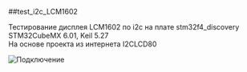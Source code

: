 ﻿##test_i2c_LCM1602

Тестирование дисплея LCM1602 по i2c на плате stm32f4_discovery 
STM32CubeMX 6.01, Keil 5.27  
На основе проекта из интернета I2CLCD80  

![Подключение](https://github.com/fiskov/testProg/blob/master/test_i2c_lcm1602.jpg)  

